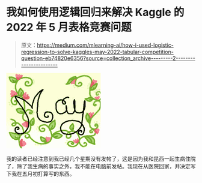 # 我如何使用逻辑回归来解决 Kaggle 的 2022 年 5 月表格竞赛问题

> 原文：<https://medium.com/mlearning-ai/how-i-used-logistic-regression-to-solve-kaggles-may-2022-tabular-competition-question-eb74820e6356?source=collection_archive---------2----------------------->

![](img/f37624648b8804ab427d024af7d2c8f4.png)

我的读者已经注意到我已经几个星期没有发帖了，这是因为我和昆西一起生病住院了，除了我生病的事实之外，我不能在电脑前发帖。我现在从医院回家，并决定写下我在五月初打算写的东西。